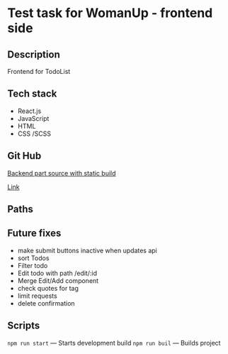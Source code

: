 # Test task for WomanUp - frontend side

## Description

Frontend for TodoList

## Tech stack

* React.js
* JavaScript
* HTML
* CSS /SCSS

## Git Hub

[Backend part source with static build](https://github.com/Mikeloangel/womanup-frontend)

[Link](https://github.com/Mikeloangel/womanup-frontend)

## Paths

## Future fixes
* make submit buttons inactive when updates api
* sort Todos
* Filter todo
* Edit todo with path /edit/:id
* Merge Edit/Add component
* check quotes for tag
* limit requests
* delete confirmation

## Scripts

`npm run start` — Starts development build
`npm run buil` — Builds project
